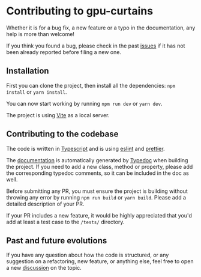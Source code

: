 # Contributing to gpu-curtains

Whether it is for a bug fix, a new feature or a typo in the documentation, any help is more than welcome!

If you think you found a bug, please check in the past [issues](https://github.com/martinlaxenaire/gpu-curtains/issues) if it has not been already reported before filing a new one.

## Installation

First you can clone the project, then install all the dependencies: `npm install` or `yarn install`.

You can now start working by running `npm run dev` or `yarn dev`.

The project is using [Vite](https://vitejs.dev/) as a local server.

## Contributing to the codebase

The code is written in [Typescript](https://www.typescriptlang.org/) and is using [eslint](https://eslint.org/) and [prettier](https://prettier.io/).

The [documentation](https://martinlaxenaire.github.io/gpu-curtains/docs/) is automatically generated by [Typedoc](https://typedoc.org/) when building the project. If you need to add a new class, method or property, please add the corresponding typedoc comments, so it can be included in the doc as well.

Before submitting any PR, you must ensure the project is building without throwing any error by running `npm run build` or `yarn build`. Please add a detailed description of your PR.

If your PR includes a new feature, it would be highly appreciated that you'd add at least a test case to the `/tests/` directory.

## Past and future evolutions

If you have any question about how the code is structured, or any suggestion on a refactoring, new feature, or anything else, feel free to open a new [discussion](https://github.com/martinlaxenaire/gpu-curtains/discussions) on the topic.
